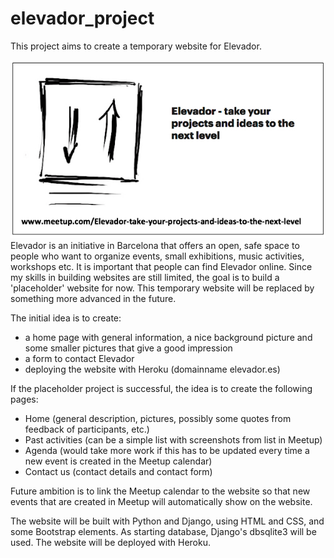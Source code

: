 # elevador_project
This project aims to create a temporary website for Elevador.

![Elevador logo](https://github.com/Jethet/elevador_project/blob/master/placeholder/static/images/Elevador%20logo%20%2B%20Meetup%20link%20jpeg.jpg)
Elevador is an initiative in Barcelona that offers an open, safe space to people who want to organize events, small exhibitions, music activities, workshops etc. It is important that people can find Elevador online. Since my skills in building websites are still limited, the goal is to build a 'placeholder' website for now. This temporary website will be replaced by something more advanced in the future.

The initial idea is to create:

* a home page with general information, a nice background picture and some smaller pictures that give a good impression
* a form to contact Elevador
* deploying the website with Heroku (domainname elevador.es)

If the placeholder project is successful, the idea is to create the following pages:

* Home (general description, pictures, possibly some quotes from feedback of participants, etc.)
* Past activities (can be a simple list with screenshots from list in Meetup)
* Agenda (would take more work if this has to be updated every time a new event is created in the Meetup calendar)
* Contact us (contact details and contact form)

Future ambition is to link the Meetup calendar to the website so that new events that are created in Meetup will automatically show on the website.

The website will be built with Python and Django, using HTML and CSS, and some Bootstrap elements. As starting database, Django's dbsqlite3 will be used. The website will be deployed with Heroku.
